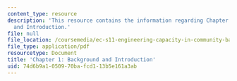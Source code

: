 ```yaml
---
content_type: resource
description: 'This resource contains the information regarding Chapter 1: Background
  and Introduction.'
file: null
file_location: /coursemedia/ec-s11-engineering-capacity-in-community-based-healthcare-fall-2005/74d6b9a1050970bafcd113b5e161a3ab_MITEC_S11F05_nat_hivaids.pdf
file_type: application/pdf
resourcetype: Document
title: 'Chapter 1: Background and Introduction'
uid: 74d6b9a1-0509-70ba-fcd1-13b5e161a3ab
---
```

